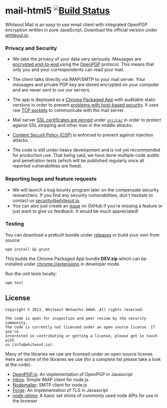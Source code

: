 mail-html5 [![Build Status](https://travis-ci.org/whiteout-io/mail-html5.png)](https://travis-ci.org/whiteout-io/mail-html5)
==========

Whiteout Mail is an easy to use email client with integrated OpenPGP encryption written in pure JavaScript. Download the official version under [whiteout.io](http://whiteout.io).

### Privacy and Security

* We take the privacy of your data very seriously. Messages are [encrypted end-to-end ](http://en.wikipedia.org/wiki/End-to-end_encryption) using the [OpenPGP](http://en.wikipedia.org/wiki/Pretty_Good_Privacy) protocol. This means that only you and your correspondents can read your mail.

* The client talks directly via IMAP/SMTP to your mail server. Your messages and private PGP key are stored encrypted on your computer and are never sent to our our servers.

* The app is deployed as a [Chrome Packaged App](https://developer.chrome.com/apps/about_apps.html) with auditable static versions in order to prevent [problems with host-based security](http://tonyarcieri.com/whats-wrong-with-webcrypto). It uses raw [TCP sockets](http://developer.chrome.com/apps/socket.html) to communicate with the mail server.

* Mail server [SSL certificates are pinned](http://security.stackexchange.com/questions/29988/what-is-certificate-pinning) under [`src/ca/`](https://github.com/whiteout-io/mail-html5/tree/master/src/ca) in order to protect against SSL stripping and other man in the middle attacks.

* [Content Securit Policy (CSP)](http://www.html5rocks.com/en/tutorials/security/content-security-policy/) is enforced to prevent against injection attacks.

* The code is still under heavy development and is not yet recommended for production use. That being said, we have done multiple code audits and penetration tests (which will be published regularly once all reported vulnerabilities are fixed).

### Reporting bugs and feature requests

* We will launch a bug bounty program later on the compensate security researchers. If you find any security vulnerabilities, don't hesitate to contact us [security@whiteout.io](mailto:security@whiteout.io).
* You can also just create an [issue](https://github.com/whiteout-io/mail-html5/issues) on GitHub if you're missing a feature or just want to give us feedback. It would be much appreciated!

### Testing

You can download a prebuilt bundle under [releases](https://github.com/whiteout-io/mail-html5/releases) or build your own from source:

    npm install && grunt
    
This builds the Chrome Packaged App bundle **DEV.zip** which can be installed under [chrome://extensions](chrome://extensions) in developer mode.

Run the unit tests locally:

    npm test

## License

    Copyright © 2013, Whiteout Networks GmbH. All rights reserved.

    The code is open for inspection and peer review by the security community.
    The code is currently not licensed under an open source license. If you're
    interested in contributing or getting a license, please get in touch with
    us (info@whiteout.io).

Many of the libraries we use are licensed under an open source license. Here are some of the libraries we use (for a complete list please take a look at the code):

* [OpenPGP.js](http://openpgpjs.org): An implementation of OpenPGP in Javascript
* [Inbox](https://github.com/andris9/inbox): Simple IMAP client for node.js
* [Nodemailer](http://www.nodemailer.com): SMTP client for node.js
* [Forge](https://github.com/digitalbazaar/forge): An implementation of TLS in Javascript
* [node-shims](https://github.com/whiteout-io/node-shims): A basic set shims of commonly used node APIs for use in the browser